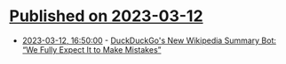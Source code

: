 # [Published on 2023-03-12](index.md)

* [2023-03-12, 16:50:00](https://soylentnews.org/article.pl?sid=23/03/12/0449209&from=rss) - [DuckDuckGo's New Wikipedia Summary Bot: “We Fully Expect It to Make Mistakes”](https://soylentnews.org/article.pl?sid=23/03/12/0449209&from=rss)
